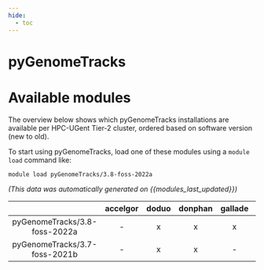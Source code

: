 ```yaml
---
hide:
  - toc
---
```


pyGenomeTracks
==============

# Available modules


The overview below shows which pyGenomeTracks installations are available per HPC-UGent Tier-2 cluster, ordered based on software version (new to old).

To start using pyGenomeTracks, load one of these modules using a `module load` command like:

```shell
module load pyGenomeTracks/3.8-foss-2022a
```

*(This data was automatically generated on {{modules_last_updated}})*  

| |accelgor|doduo|donphan|gallade|joltik|shinx|skitty|
| :---: | :---: | :---: | :---: | :---: | :---: | :---: | :---: |
|pyGenomeTracks/3.8-foss-2022a|-|x|x|x|-|-|-|
|pyGenomeTracks/3.7-foss-2021b|-|x|x|-|-|-|-|
